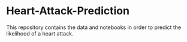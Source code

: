 # Heart-Attack-Prediction
This repository contains the data and notebooks in order to predict the likelihood of a heart attack.
